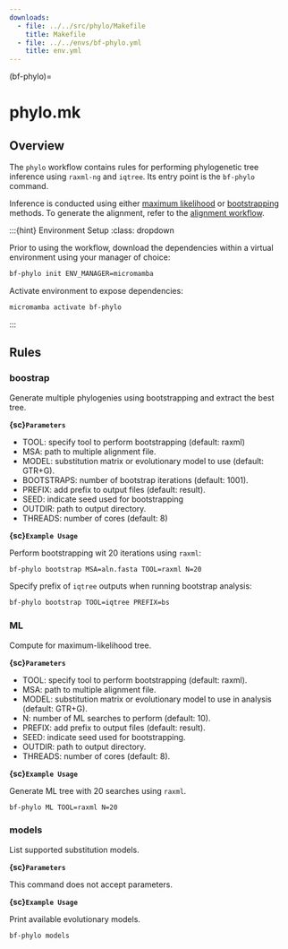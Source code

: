 ```yaml
---
downloads:
  - file: ../../src/phylo/Makefile
    title: Makefile
  - file: ../../envs/bf-phylo.yml
    title: env.yml
---
```


(bf-phylo)=
# phylo.mk

## Overview

The `phylo` workflow contains rules for performing phylogenetic tree inference using `raxml-ng` and `iqtree`. Its entry point is the `bf-phylo` command.

Inference is conducted using either [maximum likelihood](wiki:Maximum_likelihood_estimation) or [bootstrapping](wiki:Bootstrapping_(statistics)) methods. To generate the alignment, refer to the [alignment workflow](./alignment.md).

:::{hint} Environment Setup
:class: dropdown

Prior to using the workflow, download the dependencies within a virtual environment using your manager of choice:

```bash
bf-phylo init ENV_MANAGER=micromamba
```

Activate environment to expose dependencies:
```bash
micromamba activate bf-phylo
```
:::

## Rules

### boostrap

Generate multiple phylogenies using bootstrapping and extract the best tree.

**{sc}`Parameters`**

- TOOL: specify tool to perform bootstrapping (default: raxml)
- MSA: path to multiple alignment file.
- MODEL: substitution matrix or evolutionary model to use (default: GTR+G).
- BOOTSTRAPS: number of bootstrap iterations (default: 1001).
- PREFIX: add prefix to output files (default: result).
- SEED: indicate seed used for bootstrapping
- OUTDIR: path to output directory.
- THREADS: number of cores (default: 8)

**{sc}`Example Usage`**

Perform bootstrapping wit 20 iterations using `raxml`:
```bash
bf-phylo bootstrap MSA=aln.fasta TOOL=raxml N=20
```

Specify prefix of `iqtree` outputs when running bootstrap analysis:
```bash
bf-phylo bootstrap TOOL=iqtree PREFIX=bs
```

### ML

Compute for maximum-likelihood tree.

**{sc}`Parameters`**

- TOOL: specify tool to perform bootstrapping (default: raxml).
- MSA: path to multiple alignment file.
- MODEL: substitution matrix or evolutionary model to use in analysis (default: GTR+G).
- N: number of ML searches to perform (default: 10).
- PREFIX: add prefix to output files (default: result).
- SEED: indicate seed used for bootstrapping.
- OUTDIR: path to output directory.
- THREADS: number of cores (default: 8).

**{sc}`Example Usage`**

Generate ML tree with 20 searches using `raxml`.
```bash
bf-phylo ML TOOL=raxml N=20
```

### models

List supported substitution models.

**{sc}`Parameters`**

This command does not accept parameters.

**{sc}`Example Usage`**

Print available evolutionary models.
```bash
bf-phylo models
```
